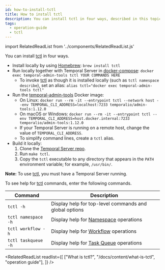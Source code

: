 ```yaml
---
id: how-to-install-tctl
title: How to install tctl
description: You can install tctl in four ways, described in this topic.
tags:
  - operation-guide
  - tctl
---
```


import RelatedReadList from '../components/RelatedReadList.js'

You can install [tctl](/docs/content/what-is-tctl) in four ways.

- Install locally by using [Homebrew](https://brew.sh/): `brew install tctl`
- Run locally together with Temporal Server in [docker-compose](https://github.com/temporalio/docker-compose): `docker exec temporal-admin-tools tctl YOUR COMMANDS HERE`
  - To invoke [tctl](/docs/content/what-is-tctl) as though it is installed locally (such as `tctl namespace describe`), set an alias: `alias tctl="docker exec temporal-admin-tools tctl"`
- Run the [temporal-admin-tools](https://hub.docker.com/r/temporalio/admin-tools) Docker image:
  - On Linux: `docker run --rm -it --entrypoint tctl --network host --env TEMPORAL_CLI_ADDRESS=localhost:7233 temporalio/admin-tools:1.12.0`
  - On macOS or Windows: `docker run --rm -it --entrypoint tctl --env TEMPORAL_CLI_ADDRESS=host.docker.internal:7233 temporalio/admin-tools:1.12.0`
  - If your Temporal Server is running on a remote host, change the value of `TEMPORAL_CLI_ADDRESS`.
  - To simplify command lines, create a `tctl` alias.
- Build it locally:
  1. Clone the [Temporal Server repo](https://github.com/temporalio/temporal).
  1. Run `make tctl`.
  1. Copy the `tctl` executable to any directory that appears in the `PATH` environment variable; for example, `/usr/bin/`.

**Note:** To use [tctl](/docs/content/what-is-tctl), you must have a Temporal Server running.

To see help for [tctl](/docs/content/what-is-tctl) commands, enter the following commands.

| Command             | Description                                                                  |
| ------------------- | ---------------------------------------------------------------------------- |
| `tctl -h`           | Display help for top-level commands and global options                       |
| `tctl namespace -h` | Display help for [Namespace](/docs/content/what-is-a-namespace) operations   |
| `tctl workflow -h`  | Display help for [Workflow](/docs/content/what-is-a-workflow) operations     |
| `tctl taskqueue -h` | Display help for [Task Queue](/docs/content/what-is-a-task-queue) operations |

<RelatedReadList
readlist={[
["What is tctl?", "/docs/content/what-is-tctl", "operation guide"],
]}
/>
